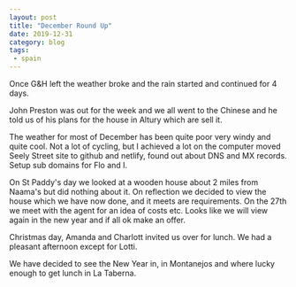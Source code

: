 ```yaml
---
layout: post
title: "December Round Up"
date: 2019-12-31
category: blog
tags:
 - spain
---
```



Once G&H left the weather broke and the rain started and continued for 4 days.

<!--more-->
John Preston was out for the week and we all went to the Chinese and he told us of his plans for the house in Altury which are sell it.

The weather for most of December has been quite poor very windy and quite cool. Not a lot of cycling, but I achieved a lot on the computer moved Seely Street site to github and netlify, found out about DNS and MX records. Setup sub domains for Flo and I.

On St Paddy's day we looked at a wooden house about 2 miles from Naama's but did nothing about it. On reflection we decided to view the house which we have now done, and it meets are requirements. On the 27th we meet with the agent for an idea of costs etc. Looks like we will view again in the new year and if all ok make an offer.

Christmas day, Amanda and Charlott invited us over for lunch. We had a pleasant afternoon except for Lotti.

We have decided to see the New Year in, in Montanejos and where lucky enough to get lunch in La Taberna.
